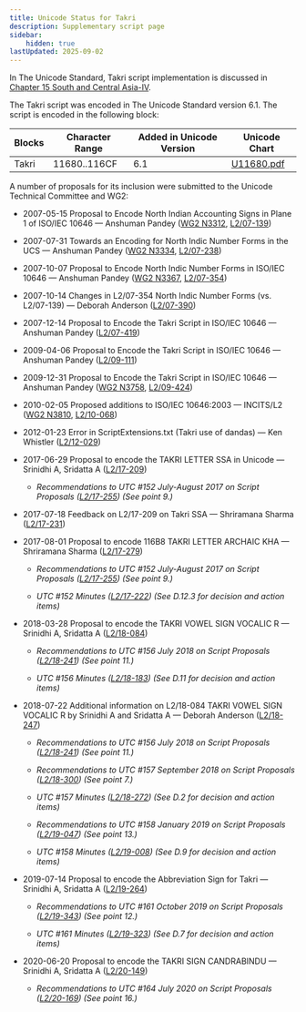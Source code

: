 ```yaml
---
title: Unicode Status for Takri
description: Supplementary script page
sidebar:
    hidden: true
lastUpdated: 2025-09-02
---
```


In The Unicode Standard, Takri script implementation is discussed in [Chapter 15 South and Central Asia-IV](http://www.unicode.org/versions/latest/ch15.pdf).

[comment]: # (end of intro)

[comment]: # (start of blocks)

The Takri script was encoded in The Unicode Standard version 6.1. The script is encoded in the following block:

| Blocks | Character Range | Added in Unicode Version | Unicode Chart |
| ------ | --------------- | ------------------------ | ------------- |
| Takri | 11680..116CF | 6.1 | [U11680.pdf](http://www.unicode.org/charts/PDF/U11680.pdf) |

[comment]: # (end of blocks)

[comment]: # (start of chars)



[comment]: # (end of chars)

[comment]: # (start of rest)

A number of proposals for its inclusion were submitted to the Unicode Technical Committee and WG2:

- 2007-05-15 Proposal to Encode North Indian Accounting Signs in Plane 1 of ISO/IEC 10646 — Anshuman Pandey ([WG2 N3312](https://www.unicode.org/wg2/docs/n3312.pdf), [L2/07-139](http://www.unicode.org/cgi-bin/GetMatchingDocs.pl?L2/07-139))

- 2007-07-31 Towards an Encoding for North Indic Number Forms in the UCS — Anshuman Pandey ([WG2 N3334](https://www.unicode.org/wg2/docs/n3334.pdf), [L2/07-238](http://www.unicode.org/cgi-bin/GetMatchingDocs.pl?L2/07-238))

- 2007-10-07 Proposal to Encode North Indic Number Forms in ISO/IEC 10646 — Anshuman Pandey ([WG2 N3367](https://www.unicode.org/wg2/docs/n3367.pdf), [L2/07-354](http://www.unicode.org/cgi-bin/GetMatchingDocs.pl?L2/07-354))

- 2007-10-14 Changes in L2/07-354 North Indic Number Forms (vs. L2/07-139) — Deborah Anderson ([L2/07-390](http://www.unicode.org/cgi-bin/GetMatchingDocs.pl?L2/07-390))

- 2007-12-14 Proposal to Encode the Takri Script in ISO/IEC 10646 — Anshuman Pandey ([L2/07-419](http://www.unicode.org/cgi-bin/GetMatchingDocs.pl?L2/07-419))

- 2009-04-06 Proposal to Encode the Takri Script in ISO/IEC 10646 — Anshuman Pandey ([L2/09-111](http://www.unicode.org/cgi-bin/GetMatchingDocs.pl?L2/09-111))

- 2009-12-31 Proposal to Encode the Takri Script in ISO/IEC 10646 — Anshuman Pandey ([WG2 N3758](https://www.unicode.org/wg2/docs/n3758.pdf), [L2/09-424](http://www.unicode.org/cgi-bin/GetMatchingDocs.pl?L2/09-424))

- 2010-02-05 Proposed additions to ISO/IEC 10646:2003 — INCITS/L2 ([WG2 N3810](https://www.unicode.org/wg2/docs/n3810.pdf), [L2/10-068](http://www.unicode.org/cgi-bin/GetMatchingDocs.pl?L2/10-068))

- 2012-01-23 Error in ScriptExtensions.txt (Takri use of dandas) — Ken Whistler ([L2/12-029](http://www.unicode.org/cgi-bin/GetMatchingDocs.pl?L2/12-029))

- 2017-06-29 Proposal to encode the TAKRI LETTER SSA in Unicode — Srinidhi A, Sridatta A ([L2/17-209](http://www.unicode.org/cgi-bin/GetMatchingDocs.pl?L2/17-209))

  - _Recommendations to UTC #152 July-August 2017 on Script Proposals ([L2/17-255](http://www.unicode.org/cgi-bin/GetMatchingDocs.pl?L2/17-255)) (See point 9.)_

- 2017-07-18 Feedback on L2/17-209 on Takri SSA — Shriramana Sharma ([L2/17-231](http://www.unicode.org/cgi-bin/GetMatchingDocs.pl?L2/17-231))

- 2017-08-01 Proposal to encode 116B8 TAKRI LETTER ARCHAIC KHA — Shriramana Sharma ([L2/17-279](http://www.unicode.org/cgi-bin/GetMatchingDocs.pl?L2/17-279))

  - _Recommendations to UTC #152 July-August 2017 on Script Proposals ([L2/17-255](http://www.unicode.org/cgi-bin/GetMatchingDocs.pl?L2/17-255)) (See point 9.)_

  - _UTC #152 Minutes ([L2/17-222](http://www.unicode.org/L2/L2017/17222.htm)) (See D.12.3 for decision and action items)_

- 2018-03-28 Proposal to encode the TAKRI VOWEL SIGN VOCALIC R — Srinidhi A, Sridatta A ([L2/18-084](http://www.unicode.org/cgi-bin/GetMatchingDocs.pl?L2/18-084))

  - _Recommendations to UTC #156 July 2018 on Script Proposals ([L2/18-241](http://www.unicode.org/L2/L2018/18241-script-ad-hoc.pdf)) (See point 11.)_

  - _UTC #156 Minutes ([L2/18-183](http://www.unicode.org/L2/L2018/18183.htm)) (See D.11 for decision and action items)_

- 2018-07-22 Additional information on L2/18-084 TAKRI VOWEL SIGN VOCALIC R by Srinidhi A and Sridatta A — Deborah Anderson ([L2/18-247](http://www.unicode.org/cgi-bin/GetMatchingDocs.pl?L2/18-247))

  - _Recommendations to UTC #156 July 2018 on Script Proposals ([L2/18-241](http://www.unicode.org/L2/L2018/18241-script-ad-hoc.pdf)) (See point 11.)_

  - _Recommendations to UTC #157 September 2018 on Script Proposals ([L2/18-300](http://www.unicode.org/L2/L2018/18300-script-ad-hoc-rec.pdf)) (See point 7.)_

  - _UTC #157 Minutes ([L2/18-272](http://www.unicode.org/L2/L2018/18272.htm)) (See D.2 for decision and action items)_

  - _Recommendations to UTC #158 January 2019 on Script Proposals ([L2/19-047](https://www.unicode.org/L2/L2019/19047-script-adhoc-recs.pdf)) (See point 13.)_

  - _UTC #158 Minutes ([L2/19-008](https://www.unicode.org/L2/L2019/19008.htm)) (See D.9 for decision and action items)_

- 2019-07-14 Proposal to encode the Abbreviation Sign for Takri — Srinidhi A, Sridatta A ([L2/19-264](http://www.unicode.org/cgi-bin/GetMatchingDocs.pl?L2/19-264))

  - _Recommendations to UTC #161 October 2019 on Script Proposals ([L2/19-343](http://www.unicode.org/L2/L2019/19343-script-adhoc-recs.pdf)) (See point 12.)_

  - _UTC #161 Minutes ([L2/19-323](https://www.unicode.org/L2/L2019/19323.htm)) (See D.7 for decision and action items)_

- 2020-06-20 Proposal to encode the TAKRI SIGN CANDRABINDU — Srinidhi A, Sridatta A ([L2/20-149](http://www.unicode.org/cgi-bin/GetMatchingDocs.pl?L2/20-149))

  - _Recommendations to UTC #164 July 2020 on Script Proposals ([L2/20-169](https://www.unicode.org/L2/L2020/20169-script-adhoc-rept.pdf)) (See point 16.)_
